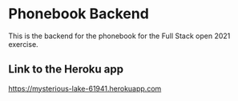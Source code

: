 # Phonebook Backend

This is the backend for the phonebook for the Full Stack open 2021 exercise.

## Link to the Heroku app
https://mysterious-lake-61941.herokuapp.com
